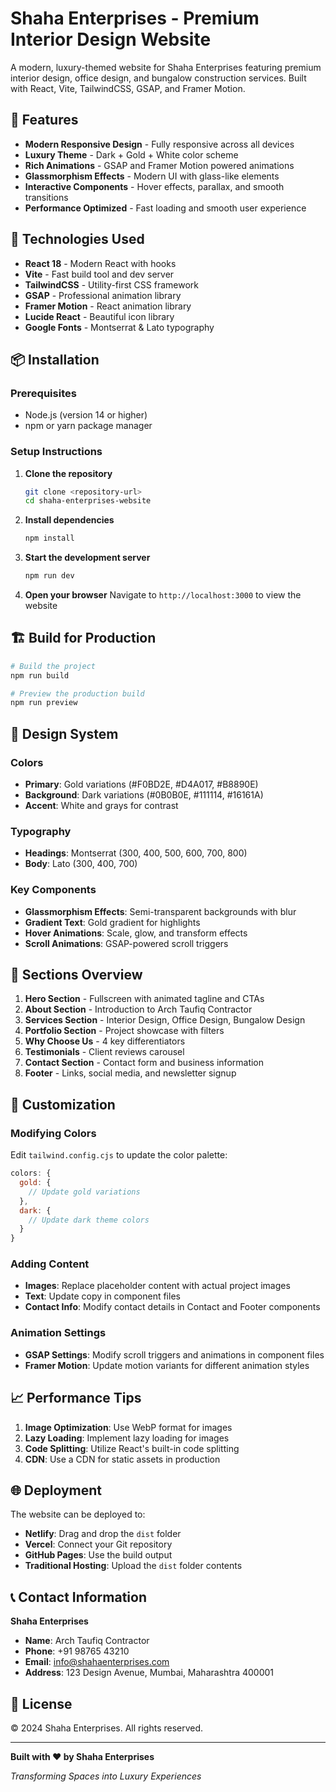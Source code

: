 # Shaha Enterprises - Premium Interior Design Website

A modern, luxury-themed website for Shaha Enterprises featuring premium interior design, office design, and bungalow construction services. Built with React, Vite, TailwindCSS, GSAP, and Framer Motion.

## 🌟 Features

- **Modern Responsive Design** - Fully responsive across all devices
- **Luxury Theme** - Dark + Gold + White color scheme
- **Rich Animations** - GSAP and Framer Motion powered animations
- **Glassmorphism Effects** - Modern UI with glass-like elements
- **Interactive Components** - Hover effects, parallax, and smooth transitions
- **Performance Optimized** - Fast loading and smooth user experience

## 🚀 Technologies Used

- **React 18** - Modern React with hooks
- **Vite** - Fast build tool and dev server
- **TailwindCSS** - Utility-first CSS framework
- **GSAP** - Professional animation library
- **Framer Motion** - React animation library
- **Lucide React** - Beautiful icon library
- **Google Fonts** - Montserrat & Lato typography

## 📦 Installation

### Prerequisites
- Node.js (version 14 or higher)
- npm or yarn package manager

### Setup Instructions

1. **Clone the repository**
   ```bash
   git clone <repository-url>
   cd shaha-enterprises-website
   ```

2. **Install dependencies**
   ```bash
   npm install
   ```

3. **Start the development server**
   ```bash
   npm run dev
   ```

4. **Open your browser**
   Navigate to `http://localhost:3000` to view the website

## 🏗️ Build for Production

```bash
# Build the project
npm run build

# Preview the production build
npm run preview
```

## 🎨 Design System

### Colors
- **Primary**: Gold variations (#F0BD2E, #D4A017, #B8890E)
- **Background**: Dark variations (#0B0B0E, #111114, #16161A)
- **Accent**: White and grays for contrast

### Typography
- **Headings**: Montserrat (300, 400, 500, 600, 700, 800)
- **Body**: Lato (300, 400, 700)

### Key Components
- **Glassmorphism Effects**: Semi-transparent backgrounds with blur
- **Gradient Text**: Gold gradient for highlights
- **Hover Animations**: Scale, glow, and transform effects
- **Scroll Animations**: GSAP-powered scroll triggers

## 📱 Sections Overview

1. **Hero Section** - Fullscreen with animated tagline and CTAs
2. **About Section** - Introduction to Arch Taufiq Contractor
3. **Services Section** - Interior Design, Office Design, Bungalow Design
4. **Portfolio Section** - Project showcase with filters
5. **Why Choose Us** - 4 key differentiators
6. **Testimonials** - Client reviews carousel
7. **Contact Section** - Contact form and business information
8. **Footer** - Links, social media, and newsletter signup

## 🔧 Customization

### Modifying Colors
Edit `tailwind.config.cjs` to update the color palette:

```javascript
colors: {
  gold: {
    // Update gold variations
  },
  dark: {
    // Update dark theme colors
  }
}
```

### Adding Content
- **Images**: Replace placeholder content with actual project images
- **Text**: Update copy in component files
- **Contact Info**: Modify contact details in Contact and Footer components

### Animation Settings
- **GSAP Settings**: Modify scroll triggers and animations in component files
- **Framer Motion**: Update motion variants for different animation styles

## 📈 Performance Tips

1. **Image Optimization**: Use WebP format for images
2. **Lazy Loading**: Implement lazy loading for images
3. **Code Splitting**: Utilize React's built-in code splitting
4. **CDN**: Use a CDN for static assets in production

## 🌐 Deployment

The website can be deployed to:
- **Netlify**: Drag and drop the `dist` folder
- **Vercel**: Connect your Git repository
- **GitHub Pages**: Use the build output
- **Traditional Hosting**: Upload the `dist` folder contents

## 📞 Contact Information

**Shaha Enterprises**
- **Name**: Arch Taufiq Contractor
- **Phone**: +91 98765 43210
- **Email**: info@shahaenterprises.com
- **Address**: 123 Design Avenue, Mumbai, Maharashtra 400001

## 📄 License

© 2024 Shaha Enterprises. All rights reserved.

---

**Built with ❤️ by Shaha Enterprises**

*Transforming Spaces into Luxury Experiences*
